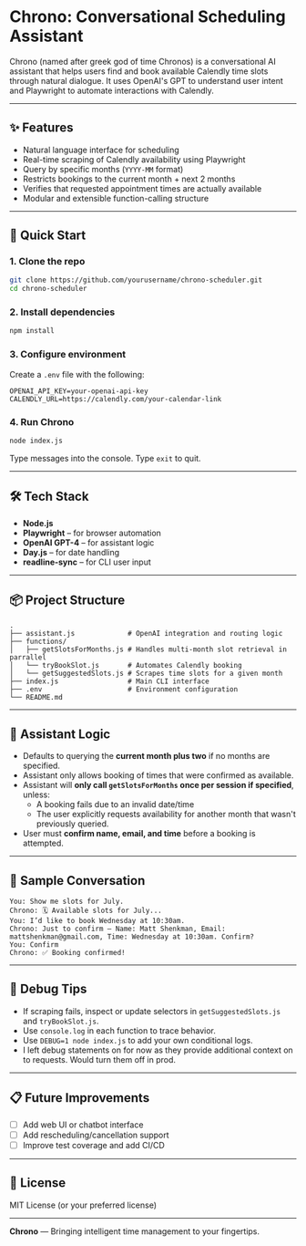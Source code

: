 # Chrono: Conversational Scheduling Assistant

Chrono (named after greek god of time Chronos) is a conversational AI assistant that helps users find and book available Calendly time slots through natural dialogue. It uses OpenAI's GPT to understand user intent and Playwright to automate interactions with Calendly.

---

## ✨ Features

- Natural language interface for scheduling
- Real-time scraping of Calendly availability using Playwright
- Query by specific months (`YYYY-MM` format)
- Restricts bookings to the current month + next 2 months
- Verifies that requested appointment times are actually available
- Modular and extensible function-calling structure

---

## 🚀 Quick Start

### 1. Clone the repo

```bash
git clone https://github.com/yourusername/chrono-scheduler.git
cd chrono-scheduler
```

### 2. Install dependencies

```bash
npm install
```

### 3. Configure environment

Create a `.env` file with the following:

```env
OPENAI_API_KEY=your-openai-api-key
CALENDLY_URL=https://calendly.com/your-calendar-link
```

### 4. Run Chrono

```bash
node index.js
```

Type messages into the console. Type `exit` to quit.

---

## 🛠 Tech Stack

- **Node.js**
- **Playwright** – for browser automation
- **OpenAI GPT-4** – for assistant logic
- **Day.js** – for date handling
- **readline-sync** – for CLI user input

---

## 📦 Project Structure

```
.
├── assistant.js             # OpenAI integration and routing logic
├── functions/
│   ├── getSlotsForMonths.js # Handles multi-month slot retrieval in parrallel
│   └── tryBookSlot.js       # Automates Calendly booking
│   └── getSuggestedSlots.js # Scrapes time slots for a given month
├── index.js                 # Main CLI interface
├── .env                     # Environment configuration
└── README.md
```

---

## 🧠 Assistant Logic

- Defaults to querying the **current month plus two** if no months are specified.
- Assistant only allows booking of times that were confirmed as available.
- Assistant will **only call `getSlotsForMonths` once per session if specified**, unless:
  - A booking fails due to an invalid date/time
  - The user explicitly requests availability for another month that wasn't previously queried.
- User must **confirm name, email, and time** before a booking is attempted.

---

## 💬 Sample Conversation

```
You: Show me slots for July.
Chrono: 🗓 Available slots for July...
You: I’d like to book Wednesday at 10:30am.
Chrono: Just to confirm — Name: Matt Shenkman, Email: mattshenkman@gmail.com, Time: Wednesday at 10:30am. Confirm?
You: Confirm
Chrono: ✅ Booking confirmed!
```

---

## 🧪 Debug Tips

- If scraping fails, inspect or update selectors in `getSuggestedSlots.js` and `tryBookSlot.js`.
- Use `console.log` in each function to trace behavior.
- Use `DEBUG=1 node index.js` to add your own conditional logs.
- I left debug statements on for now as they provide additional context on to requests. Would turn them off in prod.

---

## 📋 Future Improvements

- [ ] Add web UI or chatbot interface
- [ ] Add rescheduling/cancellation support
- [ ] Improve test coverage and add CI/CD

---

## 📄 License

MIT License (or your preferred license)

---

**Chrono** — Bringing intelligent time management to your fingertips.




